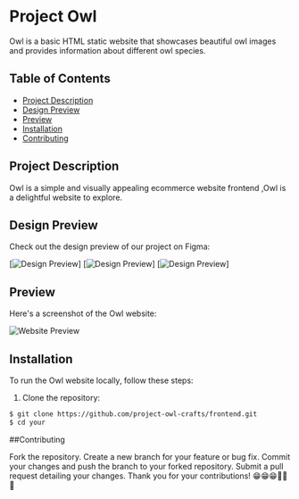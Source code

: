 # Project Owl

Owl is a basic HTML static website that showcases beautiful owl images and provides information about different owl species.

## Table of Contents

- [Project Description](#project-description)
- [Design Preview](#design-preview)
- [Preview](#preview)
- [Installation](#installation)
- [Contributing](#contributing)


## Project Description

Owl is a simple and visually appealing ecommerce website frontend ,Owl is a delightful website to explore.

## Design Preview

Check out the design preview of our project on Figma:

[![Design Preview](https://www.figma.com/embed?embed_host=share&url=https%3A%2F%2Fwww.figma.com%2Ffile%2FSyjXWLn83BVOjq10ZmM8Ih%2FResources%252Fmodel%3Ftype%3Dwhiteboard%26t%3DSh1VaKCMaUx7Bmg2-1)]
[![Design Preview](https://www.figma.com/embed?embed_host=share&url=https%3A%2F%2Fwww.figma.com%2Ffile%2FROl0wlwVxVlXt0RLHr7KDm%2FHome-Page-experimental-wireframe%3Ftype%3Ddesign%26mode%3Ddesign%26t%3DSh1VaKCMaUx7Bmg2-1)]
[![Design Preview](https://www.figma.com/embed?embed_host=share&url=https%3A%2F%2Fwww.figma.com%2Ffile%2FFDueF0Utrn5sI9zIBnYvwe%2FLogin%252FSignup%252FForget-Page%3Ftype%3Ddesign%26mode%3Ddesign%26t%3DSh1VaKCMaUx7Bmg2-1)]

## Preview

Here's a screenshot of the Owl website:

![Website Preview](/path/to/preview-image.png)

## Installation

To run the Owl website locally, follow these steps:

1. Clone the repository:
```bash
$ git clone https://github.com/project-owl-crafts/frontend.git
$ cd your
```
##Contributing

Fork the repository.
Create a new branch for your feature or bug fix.
Commit your changes and push the branch to your forked repository.
Submit a pull request detailing your changes.
Thank you for your contributions! 😁😁😁🙂🙂🙂
